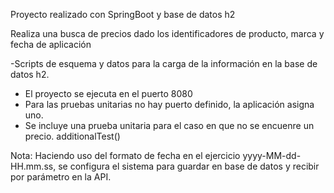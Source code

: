 Proyecto realizado con SpringBoot y base de datos h2

Realiza una busca de precios dado los identificadores de producto, marca y fecha de aplicación

-Scripts de esquema y datos para la carga de la información en la base de datos h2.
- El proyecto se ejecuta en el puerto 8080
- Para las pruebas unitarias no hay puerto definido, la aplicación asigna uno.
- Se incluye una prueba unitaria para el caso en que no se encuenre un precio. additionalTest()


Nota: Haciendo uso del formato de fecha en el ejercicio yyyy-MM-dd-HH.mm.ss, se configura el sistema para guardar en base de datos y recibir por parámetro en la API.
